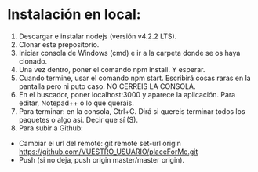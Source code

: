 # Instalación en local:

1. Descargar e instalar nodejs (versión v4.2.2 LTS).
2. Clonar este prepositorio.
3. Iniciar consola de Windows (cmd) e ir a la carpeta donde se os haya clonado. 
4. Una vez dentro, poner el comando npm install. Y esperar.
5. Cuando termine, usar el comando npm start. Escribirá cosas raras en la pantalla pero ni puto caso. NO CERREIS LA CONSOLA.
6. En el buscador, poner localhost:3000 y aparece la aplicación. Para editar, Notepad++ o lo que querais.
7. Para terminar: en la consola, Ctrl+C. Dirá si quereis terminar todos los paquetes o algo así. Decir que sí (S).
8. Para subir a Github:
- Cambiar el url del remote: git remote set-url origin https://github.com/VUESTRO_USUARIO/placeForMe.git
- Push (si no deja, push origin master/master origin).
